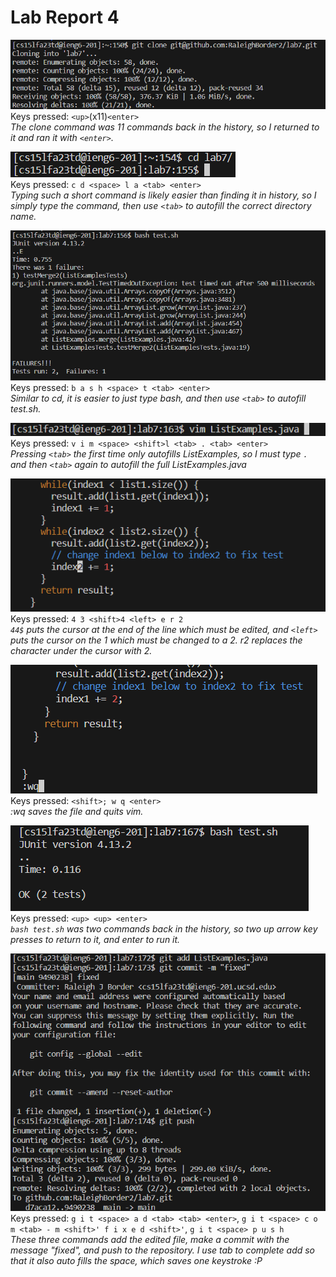 # Lab Report 4  

![step1](./lab-2-imgs/step1.png)  
Keys pressed: `<up>`(x11)`<enter>`  
_The clone command was 11 commands back in the history, so I returned to it and ran it with `<enter>`._  

![step2](./lab-2-imgs/step2.png)  
Keys pressed: `c d <space> l a <tab> <enter>`  
_Typing such a short command is likely easier than finding it in history, so I simply type the command, then use `<tab>` to autofill the correct directory name._  

![step3](./lab-2-imgs/step3.png)  
Keys pressed: `b a s h <space> t <tab> <enter>`  
_Similar to cd, it is easier to just type bash, and then use `<tab>` to autofill test.sh._  

![step4](./lab-2-imgs/step4.png)  
Keys pressed: `v i m <space> <shift>l <tab> . <tab> <enter>`  
_Pressing `<tab>` the first time only autofills ListExamples, so I must type `.` and then `<tab>` again to autofill the full ListExamples.java_  

![step5](./lab-2-imgs/step5-2.png)  
Keys pressed: `4 3 <shift>4 <left> e r 2`  
_`44$` puts the cursor at the end of the line which must be edited, and `<left>` puts the cursor on the 1 which must be changed to a 2.  r2 replaces the character under the cursor with 2._  

![step6](./lab-2-imgs/step6.png)  
Keys pressed: `<shift>; w q <enter>`  
_:wq saves the file and quits vim._  

![step7](./lab-2-imgs/step7.png)  
Keys pressed: `<up> <up> <enter>`  
_`bash test.sh` was two commands back in the history, so two up arrow key presses to return to it, and enter to run it._  

![step8](./lab-2-imgs/step8.png)  
Keys pressed: `g i t <space> a d <tab> <tab> <enter>`, `g i t <space> c o m <tab> - m <shift>' f i x e d <shift>'`, `g i t <space> p u s h`  
_These three commands add the edited file, make a commit with the message "fixed", and push to the repository. I use tab to complete add so that it also auto fills the space, which saves one keystroke :P_  
